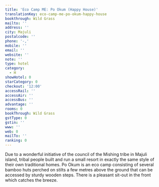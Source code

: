 ```yaml
---
title: 'Eco Camp ME: Po Okum (Happy House)'
translationKey: eco-camp-me-po-okum-happy-house
bookthrough: Wild Grass
mailto: ''
address: ''
city: Majuli
postalcode: ''
phone: '-,'
mobile: ''
email: ''
website: ''
note: ''
type: hotel
category:
  - H
showHotel: 0
starCategory: 0
checkout: '12:00'
accessRail: ''
accessAir: ''
accessBus: ''
advantage: ''
rooms: 0
bookThrough: Wild Grass
gstType: 0
gstin: ''
www: ''
web: 0
mailTo: ''
ranking: 0
---
```







Due to a wonderful initiative of the council of the Mishing tribe in Majuli island, tribal people built and run a small resort in exactly the same style of their own traditional homes.    Po Okum is an eco camp consisting of several bamboo huts perched on stilts a few metres above the ground that can be accessed by sturdy wooden steps. There is a pleasant sit-out in the front which catches the breeze.